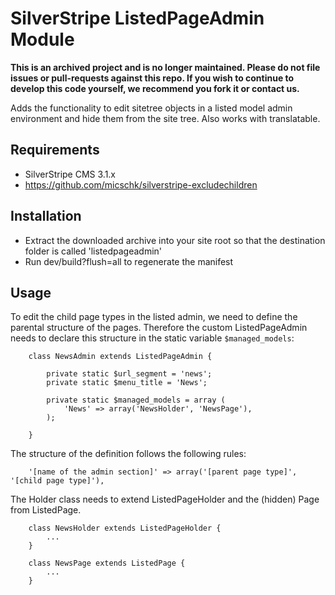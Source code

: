 # SilverStripe ListedPageAdmin Module

**This is an archived project and is no longer maintained. Please do not file issues or pull-requests against this repo. If you wish to continue to develop this code yourself, we recommend you fork it or contact us.**

Adds the functionality to edit sitetree objects in a listed model admin environment and hide them from the site tree. Also works with translatable.

## Requirements
* SilverStripe CMS 3.1.x
* https://github.com/micschk/silverstripe-excludechildren


## Installation
* Extract the downloaded archive into your site root so that the destination folder is called 'listedpageadmin'
* Run dev/build?flush=all to regenerate the manifest


## Usage
To edit the child page types in the listed admin, we need to define the parental structure of the pages. Therefore the custom ListedPageAdmin needs to declare this structure in the static variable `$managed_models`:

```
	class NewsAdmin extends ListedPageAdmin {
		
		private static $url_segment = 'news';
		private static $menu_title = 'News';
		
		private static $managed_models = array (
			'News' => array('NewsHolder', 'NewsPage'),
		);
		
	}
```

The structure of the definition follows the following rules:

```
	'[name of the admin section]' => array('[parent page type]', '[child page type]'),
```

The Holder class needs to extend ListedPageHolder and the (hidden) Page from ListedPage.

```
	class NewsHolder extends ListedPageHolder {
		...
	}

	class NewsPage extends ListedPage {
		...
	}
```
